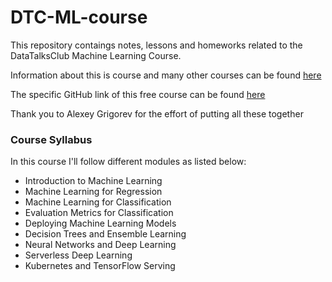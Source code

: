 # DTC-ML-course

This repository contaings notes, lessons and homeworks related to the DataTalksClub Machine Learning Course.

Information about this is course and many other courses can be found [here](https://datatalks.club/)

The specific GitHub link of this free course can be found [here](https://github.com/DataTalksClub/machine-learning-zoomcamp)

Thank you to Alexey Grigorev for the effort of putting all these together



### Course Syllabus
In this course I'll follow different modules as listed below:
- Introduction to Machine Learning
- Machine Learning for Regression
- Machine Learning for Classification
- Evaluation Metrics for Classification
- Deploying Machine Learning Models
- Decision Trees and Ensemble Learning
- Neural Networks and Deep Learning
- Serverless Deep Learning
- Kubernetes and TensorFlow Serving

